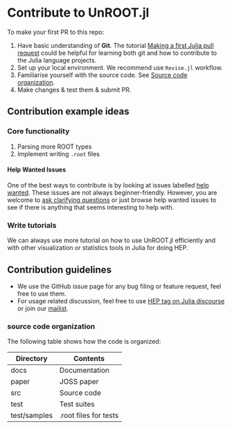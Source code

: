 # Contribute to UnROOT.jl

To make your first PR to this repo:

1. Have basic understanding of **Git**. The tutorial [Making a first Julia pull request](https://kshyatt.github.io/post/firstjuliapr/) could be helpful for learning both git and how to contribute to the Julia language projects.
2. Set up your local environment. We recommend use `Revise.jl` workflow.
3. Familiarise yourself with the source code. See [Source code organization](#source-code-organization).
4. Make changes & test them & submit PR.

## Contribution example ideas

### Core functionality
1. Parsing more ROOT types
2. Implement writing `.root` files

#### Help Wanted Issues
One of the best ways to contribute is by looking at issues labelled [help wanted](https://github.com/JuliaHEP/UnROOT.jl/labels/help%20wanted). These issues are not always beginner-friendly. However, you are welcome to [ask clarifying questions](#get-help) or just browse 
help wanted issues to see if there is anything that seems interesting to help with.

### Write tutorials
We can always use more tutorial on how to use UnROOT.jl efficiently and with other visualization or statistics tools in Julia for doing
HEP.

## Contribution guidelines
- We use the GitHub issue page for any bug filing or feature request, feel free to use them.
- For usage related discussion, feel free to use [HEP tag on Julia discourse](https://discourse.julialang.org/tag/hep) or join
our [mailist](https://groups.google.com/g/julia-hep).

### source code organization

The following table shows how the code is organized:

| Directory  | Contents |
| ------------- | ------------- |
| docs  | Documentation|
| paper  | JOSS paper |
| src    |  Source code |
| test   |  Test suites  |
| test/samples   |  .root files for tests |
